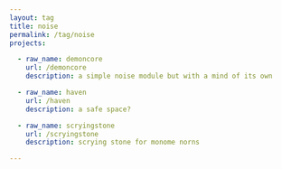```yaml
---
layout: tag
title: noise
permalink: /tag/noise
projects:

  - raw_name: demoncore
    url: /demoncore
    description: a simple noise module but with a mind of its own

  - raw_name: haven
    url: /haven
    description: a safe space?

  - raw_name: scryingstone
    url: /scryingstone
    description: scrying stone for monome norns

---
```

